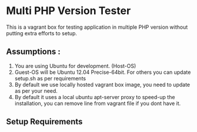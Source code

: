 Multi PHP Version Tester
=======================

This is a vagrant box for testing application in multiple PHP version without putting extra efforts to setup.

Assumptions :
-------------
1. You are using Ubuntu for development. (Host-OS)
2. Guest-OS will be Ubuntu 12.04 Precise-64bit. For others you can update  setup.sh as per requirements
3. By default we use locally hosted vagrant box image, you need to update as per your need.
4. By default it uses a local ubuntu apt-server proxy to speed-up the installation, you can remove line from vagrant file if you dont have it.


Setup Requirements
-------------------
